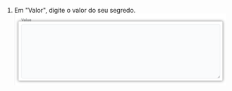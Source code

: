 1. Em "Valor", digite o valor do seu segredo. ![Caixa de texto "Valor"](/assets/images/help/settings/codespaces-secret-value-field.png)